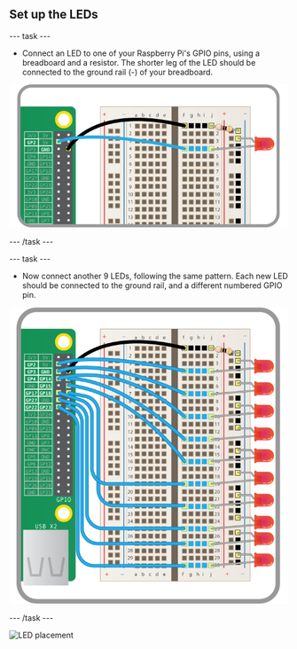 ## Set up the LEDs

--- task ---
+ Connect an LED to one of your Raspberry Pi's GPIO pins, using a breadboard and a resistor. The shorter leg of the LED should be connected to the ground rail (-) of your breadboard.

![One LED connected to GPIO2 via ground rail and a resistor](images/one-led.png)

--- /task ---

--- task ---
+ Now connect another 9 LEDs, following the same pattern. Each new LED should be connected to the ground rail, and a different numbered GPIO pin. 

![Ten LEDs connected to GPIO pins via ground rail and a resistor](images/10-leds.png)

--- /task ---

![LED placement](images/led_placement.gif)
